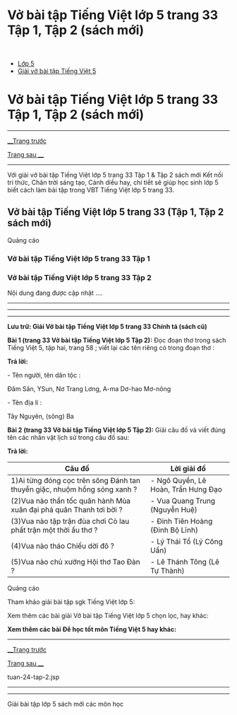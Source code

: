# Vở bài tập Tiếng Việt lớp 5 trang 33 Tập 1, Tập 2 (sách mới)

﻿

  * [Lớp 5](https://vietjack.com/series/lop-5.jsp)
  * [Giải vở bài tập Tiếng Việt 5](https://vietjack.com/giai-vo-bai-tap-tieng-viet-5/index.jsp)



# Vở bài tập Tiếng Việt lớp 5 trang 33 Tập 1, Tập 2 (sách mới)

* * *

[__Trang trước](https://vietjack.com/giai-vo-bai-tap-tieng-viet-5/tuan-24-tap-2.jsp)

[Trang sau __](https://vietjack.com/giai-vo-bai-tap-tieng-viet-5/tuan-24-tap-2.jsp)

* * *

Với giải vở bài tập Tiếng Việt lớp 5 trang 33 Tập 1 & Tập 2 sách mới Kết nối tri thức, Chân trời sáng tạo, Cánh diều hay, chi tiết sẽ giúp học sinh lớp 5 biết cách làm bài tập trong VBT Tiếng Việt lớp 5 trang 33.

## Vở bài tập Tiếng Việt lớp 5 trang 33 (Tập 1, Tập 2 sách mới)

Quảng cáo

### Vở bài tập Tiếng Việt lớp 5 trang 33 Tập 1

### Vở bài tập Tiếng Việt lớp 5 trang 33 Tập 2

Nội dung đang được cập nhật ....

* * *

* * *

* * *

**Lưu trữ: Giải Vở bài tập Tiếng Việt lớp 5 trang 33 Chính tả (sách cũ)**

**Bài 1 (trang 33 Vở bài tập Tiếng Việt lớp 5 Tập 2):** Đọc đoạn thơ trong sách Tiếng Việt 5, tập hai, trang 58 ; viết lại các tên riêng có trong đoạn thơ :

**Trả lời:**

\- Tên người, tên dân tộc : 

Đăm Săn, YSun, Nơ Trang Lơng, A-ma Dơ-hao Mơ-nông 

\- Tên địa lí : 

Tây Nguyên, (sông) Ba 

**Bài 2 (trang 33 Vở bài tập Tiếng Việt lớp 5 Tập 2):** Giải câu đố và viết đúng tên các nhân vật lịch sử trong câu đố sau:

**Trả lời:**

Câu đố | Lời giải đố  
---|---  
1)Ai từng đóng cọc trên sông Đánh tan thuyền giặc, nhuộm hồng sóng xanh ? | \- Ngô Quyền, Lê Hoàn, Trần Hưng Đạo  
(2)Vua nào thần tốc quân hành Mùa xuân đại phá quân Thanh tơi bời ? | \- Vua Quang Trung (Nguyễn Huệ)  
(3)Vua nào tập trận đùa chơi Cò lau phất trận một thời ấu thơ ? | \- Đinh Tiên Hoàng (Đinh Bộ Lĩnh)  
(4)Vua nào tháo Chiếu dời đô ? | \- Lý Thái Tổ (Lý Công Uẩn)  
(5)Vua nào chủ xướng Hội thơ Tao Đàn ? | \- Lê Thánh Tông (Lê Tự Thành)  
  
Quảng cáo

Tham khảo giải bài tập sgk Tiếng Việt lớp 5:

Xem thêm các bài giải Vở bài tập Tiếng Việt lớp 5 chọn lọc, hay khác:

**Xem thêm các bài Để học tốt môn Tiếng Việt 5 hay khác:**

* * *

[__Trang trước](https://vietjack.com/giai-vo-bai-tap-tieng-viet-5/tuan-24-tap-2.jsp)

[Trang sau __](https://vietjack.com/giai-vo-bai-tap-tieng-viet-5/tuan-24-tap-2.jsp)

tuan-24-tap-2.jsp

* * *

* * *

Giải bài tập lớp 5 sách mới các môn học
